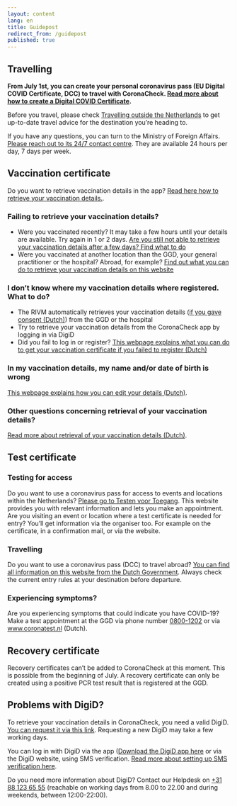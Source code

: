 ```yaml
---
layout: content
lang: en
title: Guidepost
redirect_from: /guidepost
published: true
---
```

## Travelling

<div style="font-weight: bold;" markdown="1">

From July 1st, you can create your personal coronavirus pass (EU Digital COVID Certificate, DCC) to travel with CoronaCheck. [Read more about how to create a Digital COVID Certificate](/en/faq/1-1-hoe-werkt-de-coronacheck-app/).

</div>

Before you travel, please check <a href="https://www.netherlandsworldwide.nl/travelling-outside-the-netherlands" rel="noopener noreferrer" target="_blank">Travelling outside the Netherlands</a> to get up-to-date travel advice for the destination you’re heading to.

If you have any questions, you can turn to the Ministry of Foreign Affairs. <a href="https://www.netherlandsworldwide.nl/contact/contacting-the-24-7-bz-contact-centre" rel="noopener noreferrer" target="_blank">Please reach out to its 24/7 contact centre</a>. They are available 24 hours per day, 7 days per week.

## Vaccination certificate

Do you want to retrieve vaccination details in the app? [Read here how to retrieve your vaccination details.](/en/faq/1-1-hoe-werkt-de-coronacheck-app/).

### Failing to retrieve your vaccination details?

- Were you vaccinated recently? It may take a few hours until your details are available. Try again in 1 or 2 days. <a href="https://www.rijksoverheid.nl/coronabewijs" rel="noopener noreferrer" target="_blank" hreflang="nl">Are you still not able to retrieve your vaccination details after a few days? Find what to do</a>
- Were you vaccinated at another location than the GGD, your general practitioner or the hospital? Abroad, for example? <a href="https://www.rijksoverheid.nl/coronabewijs" rel="noopener noreferrer" target="_blank" hreflang="nl">Find out what you can do to retrieve your vaccination details on this website</a>

### I don’t know where my vaccination details where registered. What to do?

- The RIVM automatically retrieves your vaccination details (<a href="https://www.rijksoverheid.nl/onderwerpen/coronavirus-covid-19/vraag-en-antwoord/toestemming-registratie-coronavaccinatie" rel="noopener noreferrer" target="_blank" hreflang="nl">if you gave consent (Dutch)</a>) from the GGD or the hospital
- Try to retrieve your vaccination details from the CoronaCheck app by logging in via DigiD
- Did you fail to log in or register? <a href="https://www.rijksoverheid.nl/coronabewijs" rel="noopener noreferrer" target="_blank" hreflang="nl">This webpage explains what you can do to get your vaccination certificate if you failed to register (Dutch)</a>

### In my vaccination details, my name and/or date of birth is wrong

<a href="https://www.rijksoverheid.nl/coronabewijs" rel="noopener noreferrer" target="_blank" hreflang="nl">This webpage explains how you can edit your details (Dutch)</a>.

### Other questions concerning retrieval of your vaccination details?

<a href="https://www.rijksoverheid.nl/coronabewijs" rel="noopener noreferrer" target="_blank" hreflang="nl">Read more about retrieval of your vaccination details (Dutch)</a>.

## Test certificate
### Testing for access

Do you want to use a coronavirus pass for access to events and locations within the Netherlands? <a href="https://www.testenvoortoegang.org/" rel="noopener noreferrer" target="_blank" hreflang="nl">Please go to Testen voor Toegang</a>. This website provides you with relevant information and lets you make an appointment. Are you visiting an event or location where a test certificate is needed for entry? You’ll get information via the organiser too. For example on the certificate, in a confirmation mail, or via the website. 


### Travelling

Do you want to use a coronavirus pass (DCC) to travel abroad? <a href="https://www.netherlandsworldwide.nl/travelling-outside-the-netherlands" rel="noopener noreferrer" target="_blank">You can find all information on this website from the Dutch Government</a>. Always check the current entry rules at your destination before departure.

### Experiencing symptoms?

Are you experiencing symptoms that could indicate you have COVID-19? Make a test appointment at the GGD via phone number  <a href="tel:08001202">0800-1202</a> or via <a href="https://www.coronatest.nl/" rel="noopener noreferrer" target="_blank" hreflang="nl">www.coronatest.nl (Dutch)</a>.

## Recovery certificate 

Recovery certificates can’t be added to CoronaCheck at this moment. This is possible from the beginning of July. A recovery certificate can only be created using a positive PCR test result that is registered at the GGD. 

## Problems with DigiD? 

To retrieve your vaccination details in CoronaCheck, you need a valid DigiD. <a href="https://digid.nl/en/aanvragen" rel="noopener noreferrer" target="_blank">You can request it via this link</a>. Requesting a new DigiD may take a few working days.

You can log in with DigiD via the app (<a href="https://www.digid.nl/en/login-methods/digid-app" rel="noopener noreferrer" target="_blank">Download the DigiD app here</a> or via the DigiD website, using SMS verification. <a href="https://www.digid.nl/en/login-methods/sms-verification" rel="noopener noreferrer" target="_blank">Read more about setting up SMS verification here</a>.

Do you need more information about DigiD? Contact our Helpdesk on  <a href="tel:0031881236555">+31 88 123 65 55</a> (reachable on working days from 8.00 to 22.00 and during weekends, between 12:00-22:00).
